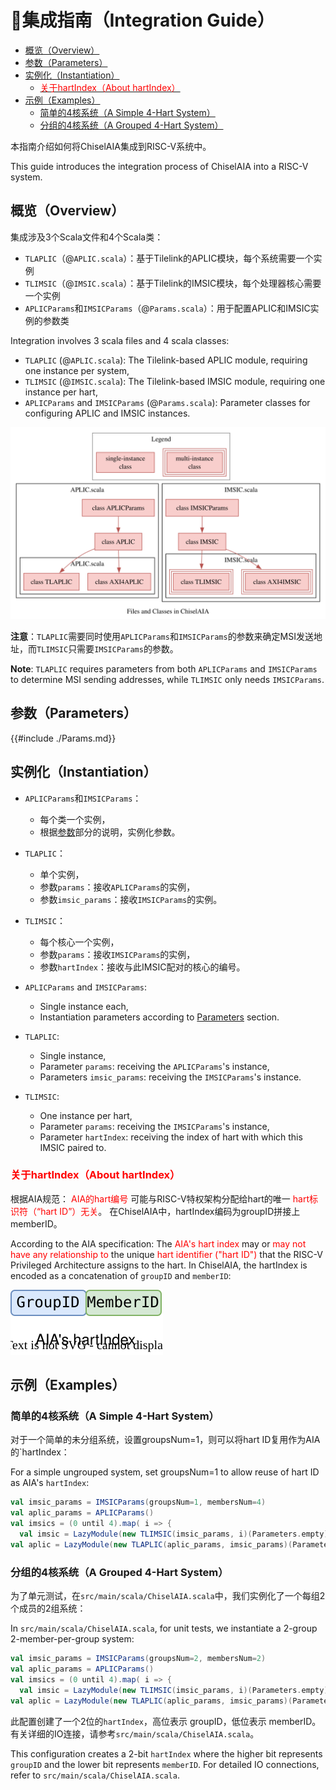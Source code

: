 # 🧭集成指南（Integration Guide）

<!-- vim-markdown-toc GFM -->

* [概览（Overview）](#概览overview)
* [参数（Parameters）](#参数parameters)
* [实例化（Instantiation）](#实例化instantiation)
  * [<span style="color:red;">关于hartIndex（About hartIndex）</span>](#span-stylecolorred关于hartindexabout-hartindexspan)
* [示例（Examples）](#示例examples)
  * [简单的4核系统（A Simple 4-Hart System）](#简单的4核系统a-simple-4-hart-system)
  * [分组的4核系统（A Grouped 4-Hart System）](#分组的4核系统a-grouped-4-hart-system)

<!-- vim-markdown-toc -->

本指南介绍如何将ChiselAIA集成到RISC-V系统中。

This guide introduces the integration process of ChiselAIA into a RISC-V system.


## 概览（Overview）

集成涉及3个Scala文件和4个Scala类：

* `TLAPLIC`（@`APLIC.scala`）：基于Tilelink的APLIC模块，每个系统需要一个实例
* `TLIMSIC`（@`IMSIC.scala`）：基于Tilelink的IMSIC模块，每个处理器核心需要一个实例
* `APLICParams`和`IMSICParams`（@`Params.scala`）：用于配置APLIC和IMSIC实例的参数类

Integration involves 3 scala files and 4 scala classes:

* `TLAPLIC` (@`APLIC.scala`): The Tilelink-based APLIC module, requiring one instance per system,
* `TLIMSIC` (@`IMSIC.scala`): The Tilelink-based IMSIC module, requiring one instance per hart,
* `APLICParams` and `IMSICParams` (@`Params.scala`): Parameter classes for configuring APLIC and IMSIC instances.

![](images/integration_files.svg)

**注意**：`TLAPLIC`需要同时使用`APLICParams`和`IMSICParams`的参数来确定MSI发送地址，而`TLIMSIC`只需要`IMSICParams`的参数。

**Note**: `TLAPLIC` requires parameters from both `APLICParams` and `IMSICParams` to determine MSI sending addresses, while `TLIMSIC` only needs `IMSICParams`.

## 参数（Parameters）

{{#include ./Params.md}}

## 实例化（Instantiation）

* `APLICParams`和`IMSICParams`：
  * 每个类一个实例，
  * 根据[参数](#参数parameters)部分的说明，实例化参数。
* `TLAPLIC`：
  * 单个实例，
  * 参数`params`：接收`APLICParams`的实例，
  * 参数`imsic_params`：接收`IMSICParams`的实例。
* `TLIMSIC`：
  * 每个核心一个实例，
  * 参数`params`：接收`IMSICParams`的实例，
  * 参数`hartIndex`：接收与此IMSIC配对的核心的编号。

* `APLICParams` and `IMSICParams`:
  * Single instance each,
  * Instantiation parameters according to [Parameters](#参数parameters) section.
* `TLAPLIC`:
  * Single instance,
  * Parameter `params`: receiving the `APLICParams`'s instance,
  * Parameters `imsic_params`: receiving the `IMSICParams`'s instance.
* `TLIMSIC`:
  * One instance per hart,
  * Parameter `params`: receiving the `IMSICParams`'s instance,
  * Parameter `hartIndex`: receiving the index of hart with which this IMSIC paired to.

### <span style="color:red;">关于hartIndex（About hartIndex）</span>

根据AIA规范：
<span style="color:red;">AIA的hart编号</span>
可能与RISC-V特权架构分配给hart的唯一
<span style="color:red;">hart标识符（“hart ID”）无关</span>。
在ChiselAIA中，hartIndex编码为groupID拼接上memberID。

According to the AIA specification:
The <span style="color:red;">AIA's hart index</span> may or
<span style="color:red;">may not have any relationship to</span> the unique
<span style="color:red;">hart identifier ("hart ID")</span>
that the RISC-V Privileged Architecture assigns to the hart.
In ChiselAIA, the hartIndex is encoded as a concatenation of `groupID` and `memberID`:

![](./images/hart_index.svg)

## 示例（Examples）

### 简单的4核系统（A Simple 4-Hart System）

对于一个简单的未分组系统，设置groupsNum=1，则可以将hart ID复用作为AIA的`hartIndex：

For a simple ungrouped system, set groupsNum=1 to allow reuse of hart ID as AIA's `hartIndex`:

```scala
val imsic_params = IMSICParams(groupsNum=1, membersNum=4)
val aplic_params = APLICParams()
val imsics = (0 until 4).map( i => {
  val imsic = LazyModule(new TLIMSIC(imsic_params, i)(Parameters.empty))
val aplic = LazyModule(new TLAPLIC(aplic_params, imsic_params)(Parameters.empty))
```

### 分组的4核系统（A Grouped 4-Hart System）

为了单元测试，在`src/main/scala/ChiselAIA.scala`中，我们实例化了一个每组2个成员的2组系统：

In `src/main/scala/ChiselAIA.scala`, for unit tests, we instantiate a 2-group 2-member-per-group system:

```scala
val imsic_params = IMSICParams(groupsNum=2, membersNum=2)
val aplic_params = APLICParams()
val imsics = (0 until 4).map( i => {
  val imsic = LazyModule(new TLIMSIC(imsic_params, i)(Parameters.empty))
val aplic = LazyModule(new TLAPLIC(aplic_params, imsic_params)(Parameters.empty))
```

此配置创建了一个2位的`hartIndex`，高位表示 groupID，低位表示 memberID。
有关详细的IO连接，请参考`src/main/scala/ChiselAIA.scala`。

This configuration creates a 2-bit `hartIndex` where the higher bit represents `groupID` and the lower bit represents `memberID`.
For detailed IO connections, refer to `src/main/scala/ChiselAIA.scala`.
